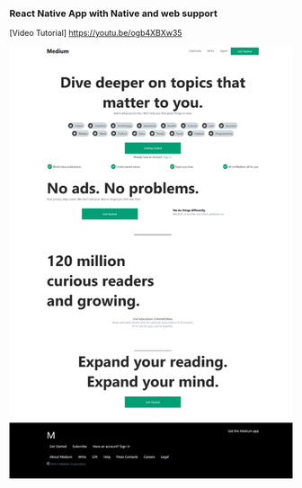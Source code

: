 ### React Native App with Native and web support

[Video Tutorial] https://youtu.be/ogb4XBXw35


![mediumShots](https://github.com/adityakmr7/react-native-medium/blob/master/assets/medium-screenshot.png)
